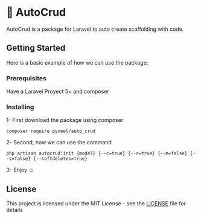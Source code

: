 # :rocket: AutoCrud

AutoCrud is a package for Laravel to auto create scaffolding with code.

## Getting Started

Here is a basic example of how we can use the package:

### Prerequisites

Have a Laravel Proyect 5+ and composer

### Installing

1- First download the package using composer

```
composer require pyxeel/auto_crud
```

2- Second, now we can use the command

```
php artisan autocrud:init {model} {--c=true} {--r=true} {--m=false} {--s=false} {--softdeletes=true}
```

3- Enjoy :relaxed:

## License

This project is licensed under the MIT License - see the [LICENSE](LICENSE) file for details
